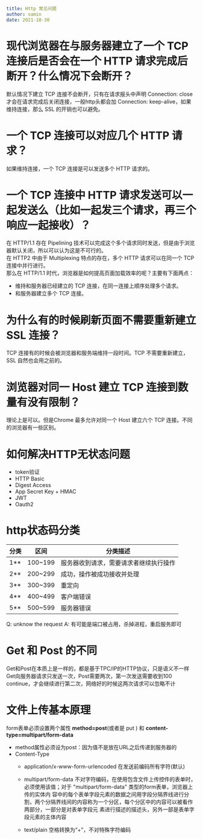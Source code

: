 ```yaml
title: Http 常见问题 
author: samin
date: 2021-10-30
```

# 现代浏览器在与服务器建立了一个 TCP 连接后是否会在一个 HTTP 请求完成后断开？什么情况下会断开？

   默认情况下建立 TCP 连接不会断开，只有在请求报头中声明 Connection: close 才会在请求完成后关闭连接，一般http头都会加 Connection: keep-alive，如果维持连接，那么 SSL 的开销也可以避免。

# 一个 TCP 连接可以对应几个 HTTP 请求？ 

   如果维持连接，一个 TCP 连接是可以发送多个 HTTP 请求的。

# 一个 TCP 连接中 HTTP 请求发送可以一起发送么（比如一起发三个请求，再三个响应一起接收）？

   在 HTTP/1.1 存在 Pipelining 技术可以完成这个多个请求同时发送，但是由于浏览器默认关闭，所以可以认为这是不可行的。  
   在 HTTP2 中由于 Multiplexing 特点的存在，多个 HTTP 请求可以在同一个 TCP 连接中并行进行。  
   那么在 HTTP/1.1 时代，浏览器是如何提高页面加载效率的呢？主要有下面两点：
- 维持和服务器已经建立的 TCP 连接，在同一连接上顺序处理多个请求。
- 和服务器建立多个 TCP 连接。

# 为什么有的时候刷新页面不需要重新建立 SSL 连接？

   TCP 连接有的时候会被浏览器和服务端维持一段时间。TCP 不需要重新建立，SSL 自然也会用之前的。

# 浏览器对同一 Host 建立 TCP 连接到数量有没有限制？

   理论上是可以。但是Chrome 最多允许对同一个 Host 建立六个 TCP 连接。不同的浏览器有一些区别。

# 如何解决HTTP无状态问题

- token验证
- HTTP Basic
- Digest Access
- App Secret Key + HMAC
- JWT
- Oauth2

# http状态码分类

|分类|区间|分类描述|
|---|---|---|
|1**|100~199|服务器收到请求，需要请求者继续执行操作|
|2**|200~299|成功，操作被成功接收并处理|
|3**|300~399|重定向|
|4**|400~499|客户端错误|
|5**|500~599|服务器错误|

Q: unknow the request
A: 有可能是端口被占用，杀掉进程，重启服务即可

# Get 和 Post 的不同

Get和Post在本质上是一样的，都是基于TPC/IP的HTTP协议，只是语义不一样
Get向服务器请求只发送一次，Post需要两次，第一次发送需要收到100 continue，才会继续进行第二次，网络好的时候这两次请求可以忽略不计

# 文件上传基本原理

form表单必须设置两个属性 **method=post**(或者是 put ) 和 **content-type=multipart/form-data**

- method属性必须设为post：因为值不是放在URL之后传递到服务器的
- Content-Type
   - application/x-www-form-urlencoded 在发送前编码所有字符(默认)

   - multipart/form-data 不对字符编码，在使用包含文件上传控件的表单时，必须使用该值；对于 "multipart/form-data" 类型的form表单，浏览器上传的实体内 容中的每个表单字段元素的数据之间用字段分隔界线进行分割，两个分隔界线间的内容称为一个分区，每个分区中的内容可以被看作两部分，一部分是对表单字段元 素进行描述的描述头，另外一部是表单字段元素的主体内容

   - text/plain 空格转换为“+”，不对特殊字符编码  